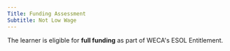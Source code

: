 ```yaml
---
Title: Funding Assessment
Subtitle: Not Low Wage
---
```


<div class="notification is-success is-light">
  The learner is eligible for <strong>full funding</strong> as part of WECA's ESOL Entitlement.
</div>